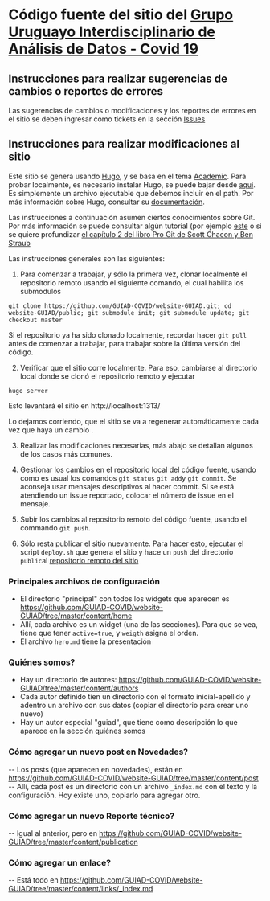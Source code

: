 # Código fuente del sitio del [Grupo Uruguayo Interdisciplinario de Análisis de Datos - Covid 19](https://guiad-covid.github.io/)

## Instrucciones para realizar sugerencias de cambios o reportes de errores

Las sugerencias de cambios o modificaciones y los reportes de errores en el sitio se deben ingresar como tickets en la sección [Issues](https://github.com/GUIAD-COVID/website-GUIAD/issues)


## Instrucciones para realizar modificaciones al sitio

Este sitio se genera usando [Hugo](https://gohugo.io/), y se basa en el tema [Academic](https://sourcethemes.com/academic). Para probar localmente, es necesario instalar Hugo, se puede bajar desde [aquí](https://gohugo.io/getting-started/installing/#binary-cross-platform). Es simplemente un archivo ejecutable que debemos incluir en el path. Por más información sobre Hugo, consultar su [documentación](https://gohugo.io/documentation/).

Las instrucciones a continuación asumen ciertos conocimientos sobre Git. Por más información se puede consultar algún tutorial (por ejemplo [este](https://youtu.be/USjZcfj8yxE) o si se quiere profundizar [el capítulo 2 del libro Pro Git de Scott Chacon y Ben Straub](https://git-scm.com/book/en/v2/Git-Basics-Getting-a-Git-Repository) 

Las instrucciones generales son las siguientes:

1. Para comenzar a trabajar, y sólo la primera vez, clonar localmente el repositorio remoto usando el siguiente comando, el cual habilita los submodulos

`git clone https://github.com/GUIAD-COVID/website-GUIAD.git;
cd website-GUIAD/public;
git submodule init;
git submodule update;
git checkout master`

Si el repositorio ya ha sido clonado localmente, recordar hacer `git pull` antes de comenzar a trabajar, para trabajar sobre la última versión del código.

2. Verificar que el sitio corre localmente. Para eso, cambiarse al directorio local donde se clonó el repositorio remoto y ejecutar 

`hugo server`

Esto levantará el sitio en http://localhost:1313/

Lo dejamos corriendo, que el sitio se va a regenerar automáticamente cada vez que haya un cambio .

3. Realizar las modificaciones necesarias, más abajo se detallan algunos de los casos más comunes.

4. Gestionar los cambios en el repositorio local del código fuente, usando como es usual los comandos `git status` `git add`y `git commit`. Se aconseja usar mensajes descriptivos al hacer commit. Si se está atendiendo un issue reportado, colocar el número de issue en el mensaje.

5. Subir los cambios al repositorio remoto del código fuente, usando el commando `git push`.

6. Sólo resta publicar el sitio nuevamente. Para hacer esto, ejecutar el script ``deploy.sh`` que genera el sitio y hace un ``push`` del directorio ``public``al [repositorio remoto del sitio](https://github.com/GUIAD-COVID/GUIAD-COVID.github.io)

### Principales archivos de configuración

- El directorio "principal" con todos los widgets que aparecen es https://github.com/GUIAD-COVID/website-GUIAD/tree/master/content/home
- Allí, cada archivo es un widget (una de las secciones). Para que se vea, tiene que tener `active=true`, y `weigth` asigna el orden.
- El archivo `hero.md` tiene la presentación 

### Quiénes somos?

- Hay un directorio de autores: https://github.com/GUIAD-COVID/website-GUIAD/tree/master/content/authors
- Cada autor definido tien un directorio con el formato inicial-apellido y adentro un archivo con sus datos (copiar el directorio para crear uno nuevo)
- Hay un autor especial "guiad", que tiene como descripción lo que aparece en la sección quiénes somos 

### Cómo agregar un nuevo post en Novedades?

-- Los posts (que aparecen en novedades), están en https://github.com/GUIAD-COVID/website-GUIAD/tree/master/content/post
-- Allí, cada post es un directorio con un archivo `_index.md` con el texto y la configuración. Hoy existe uno, copiarlo para agregar otro. 

### Cómo agregar un nuevo Reporte técnico?
-- Igual al anterior, pero en https://github.com/GUIAD-COVID/website-GUIAD/tree/master/content/publication

### Cómo agregar un enlace? 
-- Está todo en https://github.com/GUIAD-COVID/website-GUIAD/tree/master/content/links/_index.md


